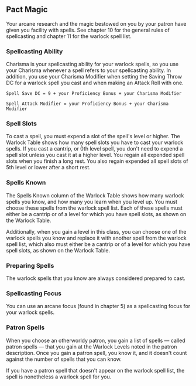## Pact Magic
Your arcane research and the magic bestowed on you by your patron have given you facility with spells.
See chapter 10 for the general rules of spellcasting and chapter 11 for the warlock spell list.

### Spellcasting Ability
Charisma is your spellcasting ability for your warlock spells, so you use your Charisma whenever a spell refers to your spellcasting ability.
In addition, you use your Charisma Modifier when setting the Saving Throw DC for a warlock spell you cast and when making an Attack Roll with one.

`Spell Save DC = 9 + your Proficiency Bonus + your Charisma Modifier`

`Spell Attack Modifier = your Proficiency Bonus + your Charisma Modifier`

### Spell Slots
To cast a spell, you must expend a slot of the spell's level or higher.
The Warlock Table shows how many spell slots you have to cast your warlock spells.
If you cast a cantrip, or 0th level spell, you don't need to expend a spell slot unless you cast it at a higher level.
You regain all expended spell slots when you finish a long rest.
You also regain expended all spell slots of 5th level or lower after a short rest.

### Spells Known
The Spells Known column of the Warlock Table shows how many warlock spells you know, and how many you learn when you level up.
You must choose these spells from the warlock spell list.
Each of these spells must either be a cantrip or of a level for which you have spell slots, as shown on the Warlock Table.

Additionally, when you gain a level in this class, you can choose one of the warlock spells you know and replace it with another spell from the warlock spell list, which also must either be a cantrip or of a level for which you have spell slots, as shown on the Warlock Table.

### Preparing Spells
The warlock spells that you know are always considered prepared to cast.

### Spellcasting Focus
You can use an arcane focus (found in chapter 5) as a spellcasting focus for your warlock spells.

### Patron Spells
When you choose an otherworldy patron, you gain a list of spells &mdash; called patron spells &mdash; that you gain at the Warlock Levels noted in the patron description.
Once you gain a patron spell, you know it, and it doesn't count against the number of spells that you can know.

If you have a patron spell that doesn't appear on the warlock spell list, the spell is nonetheless a warlock spell for you.
